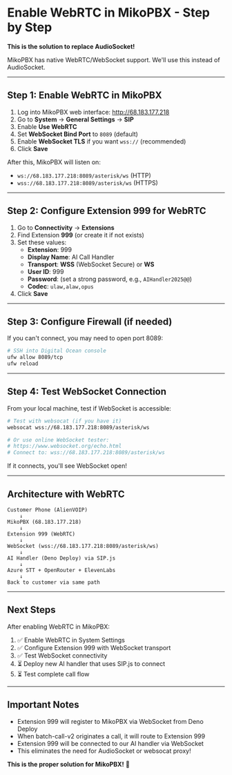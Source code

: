 # Enable WebRTC in MikoPBX - Step by Step

**This is the solution to replace AudioSocket!**

MikoPBX has native WebRTC/WebSocket support. We'll use this instead of AudioSocket.

---

## Step 1: Enable WebRTC in MikoPBX

1. Log into MikoPBX web interface: http://68.183.177.218
2. Go to **System** → **General Settings** → **SIP**
3. Enable **Use WebRTC**
4. Set **WebSocket Bind Port** to `8089` (default)
5. Enable **WebSocket TLS** if you want `wss://` (recommended)
6. Click **Save**

After this, MikoPBX will listen on:
- `ws://68.183.177.218:8089/asterisk/ws` (HTTP)
- `wss://68.183.177.218:8089/asterisk/ws` (HTTPS)

---

## Step 2: Configure Extension 999 for WebRTC

1. Go to **Connectivity** → **Extensions**
2. Find Extension **999** (or create it if not exists)
3. Set these values:
   - **Extension**: 999
   - **Display Name**: AI Call Handler
   - **Transport**: **WSS** (WebSocket Secure) or **WS**
   - **User ID**: 999
   - **Password**: (set a strong password, e.g., `AIHandler2025@@`)
   - **Codec**: `ulaw,alaw,opus`
4. Click **Save**

---

## Step 3: Configure Firewall (if needed)

If you can't connect, you may need to open port 8089:

```bash
# SSH into Digital Ocean console
ufw allow 8089/tcp
ufw reload
```

---

## Step 4: Test WebSocket Connection

From your local machine, test if WebSocket is accessible:

```bash
# Test with websocat (if you have it)
websocat wss://68.183.177.218:8089/asterisk/ws

# Or use online WebSocket tester:
# https://www.websocket.org/echo.html
# Connect to: wss://68.183.177.218:8089/asterisk/ws
```

If it connects, you'll see WebSocket open!

---

## Architecture with WebRTC

```
Customer Phone (AlienVOIP)
    ↓
MikoPBX (68.183.177.218)
    ↓
Extension 999 (WebRTC)
    ↓
WebSocket (wss://68.183.177.218:8089/asterisk/ws)
    ↓
AI Handler (Deno Deploy) via SIP.js
    ↓
Azure STT + OpenRouter + ElevenLabs
    ↓
Back to customer via same path
```

---

## Next Steps

After enabling WebRTC in MikoPBX:

1. ✅ Enable WebRTC in System Settings
2. ✅ Configure Extension 999 with WebSocket transport
3. ✅ Test WebSocket connectivity
4. ⏳ Deploy new AI handler that uses SIP.js to connect
5. ⏳ Test complete call flow

---

## Important Notes

- Extension 999 will register to MikoPBX via WebSocket from Deno Deploy
- When batch-call-v2 originates a call, it will route to Extension 999
- Extension 999 will be connected to our AI handler via WebSocket
- This eliminates the need for AudioSocket or websocat proxy!

**This is the proper solution for MikoPBX!** 🎉
